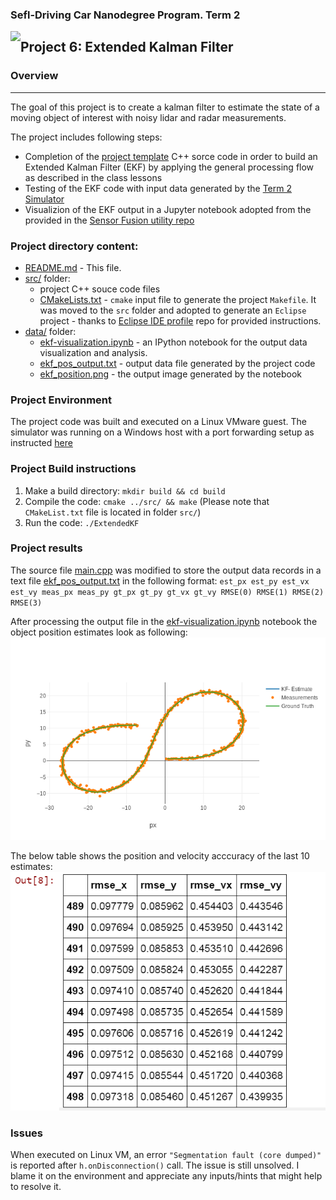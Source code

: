 
### Sefl-Driving Car Nanodegree Program. Term 2
<img style="float: left;" src="https://s3.amazonaws.com/udacity-sdc/github/shield-carnd.svg">

## Project 6: Extended Kalman Filter

### Overview
---
The goal of this project is to create a kalman filter to estimate the state of a moving object of interest with noisy lidar and radar measurements.

The project includes following steps:
* Completion of the [project template](https://github.com/udacity/CarND-Extended-Kalman-Filter-Project) C++ sorce code in order to build an Extended Kalman Filter (EKF) by applying the general processing flow as described in the class lessons
* Testing of the EKF code with input data generated by the [Term 2 Simulator](https://github.com/udacity/self-driving-car-sim/releases)
* Visualizion of the EKF output in a Jupyter notebook adopted from the provided in the [Sensor Fusion utility repo](https://github.com/udacity/CarND-Mercedes-SF-Utilities)


### Project directory content:

* [README.md](README.md) - This file.
* [src/](src/) folder:
   - project C++ souce code files
   - [CMakeLists.txt](src/CMakeLists.txt) - `cmake` input file to generate the project `Makefile`. It was moved to the `src` folder and adopted to generate an `Eclipse` project - thanks to [Eclipse IDE profile](https://github.com/udacity/CarND-Extended-Kalman-Filter-Project/tree/master/ide_profiles/Eclipse) repo for provided instructions. 
* [data/](data/) folder:
    - [ekf-visualization.ipynb](data/ekf-visualization.ipynb) - an IPython notebook for the output data visualization and analysis.
    - [ekf_pos_output.txt](data/ekf_pos_output.txt) - output data file generated by the project code
    - [ekf_position.png](data/ekf_position.png) - the output image generated by the notebook 

### Project Environment


The project code was built and executed on a Linux VMware guest. The simulator was running on a Windows host with a port forwarding setup as instructed [here](https://discussions.udacity.com/t/running-simulator-on-windows-and-code-on-ubuntu/255869)  

### Project Build instructions

1. Make a build directory: `mkdir build && cd build`
2. Compile the code: `cmake ../src/ && make` (Please note that `CMakeList.txt` file is located in folder `src/`)
3. Run the code: `./ExtendedKF`

### Project results

The source file [main.cpp](src/main.cpp) was modified to store the output data records in a text file [ekf_pos_output.txt](data/ekf_pos_output.txt) in the following format:
`est_px est_py est_vx est_vy meas_px meas_py gt_px gt_py gt_vx gt_vy RMSE(0) RMSE(1) RMSE(2) RMSE(3)`

After processing the output file in the [ekf-visualization.ipynb](data/ekf-visualization.ipynb) notebook the object position estimates look as following:
![ekf_position.png](data/ekf_position.png)

The below table shows the position and velocity acccuracy of the last 10 estimates:
![ekf_rmse.png](data/ekf_rmse.png)

### Issues

When executed on Linux VM, an error `"Segmentation fault (core dumped)"` is reported after `h.onDisconnection()` call. The issue is still unsolved. I blame it on the environment and appreciate any inputs/hints that might help to resolve it.
